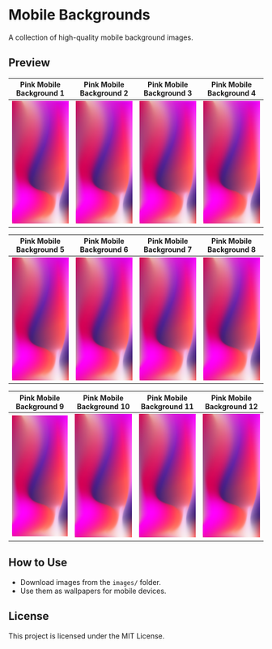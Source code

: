 # Mobile Backgrounds

A collection of high-quality mobile background images.

## Preview

| Pink Mobile Background 1 | Pink Mobile Background 2 | Pink Mobile Background 3 | Pink Mobile Background 4 |
|--------------------------|--------------------------|--------------------------|--------------------------|
| <img src="images/pink-mobile-background-image.png" width="150" style="max-width: 100%;"> | <img src="images/pink-mobile-background-image.png" width="150" style="max-width: 100%;"> | <img src="images/pink-mobile-background-image.png" width="150" style="max-width: 100%;"> | <img src="images/pink-mobile-background-image.png" width="150" style="max-width: 100%;"> |

| Pink Mobile Background 5 | Pink Mobile Background 6 | Pink Mobile Background 7 | Pink Mobile Background 8 |
|--------------------------|--------------------------|--------------------------|--------------------------|
| <img src="images/pink-mobile-background-image.png" width="150" style="max-width: 100%;"> | <img src="images/pink-mobile-background-image.png" width="150" style="max-width: 100%;"> | <img src="images/pink-mobile-background-image.png" width="150" style="max-width: 100%;"> | <img src="images/pink-mobile-background-image.png" width="150" style="max-width: 100%;"> |

| Pink Mobile Background 9 | Pink Mobile Background 10 | Pink Mobile Background 11 | Pink Mobile Background 12 |
|--------------------------|--------------------------|--------------------------|--------------------------|
| <img src="images/pink-mobile-background-image.png" width="150" style="max-width: 100%;"> | <img src="images/pink-mobile-background-image.png" width="150" style="max-width: 100%;"> | <img src="images/pink-mobile-background-image.png" width="150" style="max-width: 100%;"> | <img src="images/pink-mobile-background-image.png" width="150" style="max-width: 100%;"> |

## How to Use
- Download images from the `images/` folder.
- Use them as wallpapers for mobile devices.

## License
This project is licensed under the MIT License.
